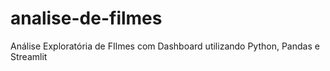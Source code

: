 # analise-de-filmes
Análise Exploratória de FIlmes com Dashboard utilizando Python, Pandas e Streamlit
